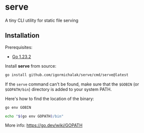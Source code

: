 # serve

A tiny CLI utility for static file serving

## Installation

Prerequisites:
- [Go 1.23.2](https://go.dev/doc/install)

Install **serve** from source:

```bash
go install github.com/igormichalak/serve/cmd/serve@latest
```

If the `serve` command can't be found, make sure that the `$GOBIN` (or `$GOPATH/bin`) directory is added to your system PATH.

Here's how to find the location of the binary:
```bash
go env GOBIN
```
```bash
echo "$(go env GOPATH)/bin"
```

More info: https://go.dev/wiki/GOPATH
